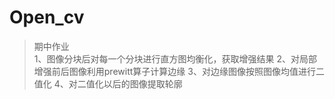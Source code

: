 # Open_cv
> 期中作业   
> 1、图像分块后对每一个分块进行直方图均衡化，获取增强结果
> 2、对局部增强前后图像利用prewitt算子计算边缘
> 3、对边缘图像按照图像均值进行二值化
> 4、对二值化以后的图像提取轮廓

